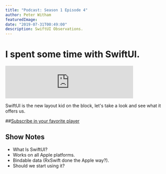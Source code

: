 ```yaml
---
title: "Podcast: Season 1 Episode 4"
author: Peter Witham
featuredImage:
date: "2019-07-31T00:49:00"
description: SwiftUI Observations.
---
```


# I spent some time with SwiftUI.

<iframe src="https://anchor.fm/compileswift/embed/episodes/SwiftUI-Observations-e4eqnl"
height="102" width="400" frameborder="0" scrolling="no"></iframe>

SwiftUI is the new layout kid on the block, let's take a look and see what it offers us.

##[Subscribe in your favorite player](https://pw.d.pr/5TbjRs) 

## Show Notes
- What Is SwiftUI?
- Works on all Apple platforms.
- Bindable data (RxSwift done the Apple way?).
- Should we start using it?
